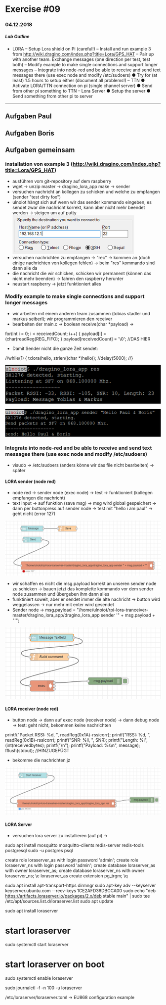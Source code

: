 # Exercise #09
### 04.12.2018

##### Lab Outline
* LORA
  – Setup Lora shield on Pi (careful!)
  – Install and run example 3 from http://wiki.dragino.com/index.php?title=Lora/GPS_HAT
  – Pair up with another team. Exchange messages (one direction per test, test both)
  – Modify example to make single connections and support longer messages
  – Integrate into node-red and be able to receive and send text messages there (use exec node and modify /etc/sudoers)
● Try for (at least) 1.5 hours to setup either (document all problems!)
  – TTN
    ● Activate LORA/TTN connection on pi (single channel server)
    ● Send from other pi something to TTN
  – Lora Server
    ● Setup the server
    ● Send something from other pi to server

---

## Aufgaben Paul


## Aufgaben Boris


## Aufgaben gemeinsam

### installation von example 3 (http://wiki.dragino.com/index.php?title=Lora/GPS_HAT)
* ausführen vom git-repository auf dem raspberry
* wget -> unzip master -> dragino_lora_app make -> sender 
* versuchen nachricht an kollegen zu schicken und welche zu empfangen (sender "test dirty fox")
* ulnoiot hängt sich auf wenn wir das sender kommando eingeben, es sendet zwar die nachricht korrekt, kann aber nicht mehr beendet werden -> steigen um auf putty 
![](./img/putty_connect.png)
* versuchen nachrichten zu empfangen -> "rec" -> kommen an (doch einige nachrichten von kollegen fehlen) -> beim "res" kommando sind dann alle da
* die nachricht die wir schicken, schicken wir permanent (können das nicht mehr beenden) -> fahren den raspberry herunter
* neustart raspberry -> jetzt funktioniert alles

### Modify example to make single connections and support longer messages

* wir arbeiten mit einem anderen team zusammen (tobias stadler und markus seiberl); wir programmieren den receiver
* bearbeiten der main.c -> boolean receive(char *payload) -> 

for(int i = 0; i < receivedCount; i++)
{
   payload[i] = (char)readReg(REG_FIFO);
}
payload[receivedCount] = '\0'; //DAS HIER

* Damit Sender nicht die ganze Zeit sendet:

//while(1) {
	txlora(hello, strlen((char *)hello));
//delay(5000);
//}

![](./img/lora_receive.png)

![](./img/lora_sender.png)

### Integrate into node-red and be able to receive and send text messages there (use exec node and modify /etc/sudoers)

* visudo -> /etc/sudoers (anders könne wir das file nicht bearbeiten) -> später

#### LORA sender (node red)
* node red -> sender node (exec node) -> test -> funktioniert (kollegen empfangen die nachricht)
* text input -> auf funktion (save msg) -> msg wird global gespeichert -> dann per buttonpress auf sender node ->  test mit "hello i am paul" -> geht nicht (error 127)

![](./img/node_error.png)

* wir schaffen es nicht die msg.payload korrekt an unseren sender node zu schicken -> bauen jetzt das komplette kommando vor dem sender node zusammen und übergeben ihm dann alles
* funktiniert soweit, aber er sendet immer die alte nachricht -> button wird weggelassen -> nur mehr mit enter wird gesendet
* Sender node -> msg.payload = "/home/ulnoiot/rpi-lora-tranceiver-master/dragino_lora_app/dragino_lora_app sender '" + msg.payload + "'";

![](./img/nodered.png)

#### LORA receiver (node red)

* button node -> dann auf exec node (receiver node) -> dann debug node -> test: geht nicht, bekommen keine nachrichten

printf("Packet RSSI: %d, ", readReg(0x1A)-rssicorr);
printf("RSSI: %d, ", readReg(0x1B)-rssicorr);
printf("SNR: %li, ", SNR);
printf("Length: %i", (int)receivedbytes);
printf("\n");
printf("Payload: %s\n", message);
fflush(stdout); //HINZUGEFÜGT

* bekomme die nachrichten jz

![](./img/nodered_receiver.png)

#### LORA Server

* versuchen lora server zu installieren (auf pi) ->

sudo apt install mosquitto mosquitto-clients redis-server redis-tools postgresql 
sudo -u postgres psql

create role loraserver_as with login password 'admin';
create role loraserver_ns with login password 'admin';
create database loraserver_as with owner loraserver_as;
create database loraserver_ns with owner loraserver_ns;
\c loraserver_as
create extension pg_trgm;
\q

sudo apt install apt-transport-https dirmngr
sudo apt-key adv --keyserver keyserver.ubuntu.com --recv-keys 1CE2AFD36DBCCA00
sudo echo "deb https://artifacts.loraserver.io/packages/2.x/deb stable main" | sudo tee /etc/apt/sources.list.d/loraserver.list
sudo apt update

sudo apt install loraserver
# start loraserver
sudo systemctl start loraserver

# start loraserver on boot
sudo systemctl enable loraserver

sudo journalctl -f -n 100 -u loraserver

/etc/loraserver/loraserver.toml -> EU868 configuration example





